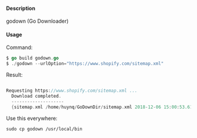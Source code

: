 #### Description
godown (Go Downloader)

#### Usage
Command:
```go
$ go build godown.go
$ ./godown --urlOption="https://www.shopify.com/sitemap.xml"
```
Result:
```go

Requesting https://www.shopify.com/sitemap.xml ...
  Download completed.
  --------------------
  {sitemap.xml /home/huynq/GoDownDir/sitemap.xml 2018-12-06 15:00:53.612344971 +0700 +07 -rw-r--r-- 330677}

```

Use this everywhere:
```xpath
sudo cp godown /usr/local/bin
```